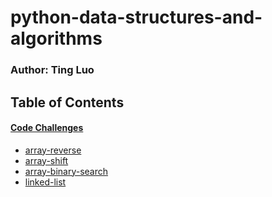 # python-data-structures-and-algorithms

### Author: Ting Luo

## Table of Contents

#### [Code Challenges](https://github.com/masonrybits/python-data-structures-and-algorithms)
   * [array-reverse](https://github.com/masonrybits/python-data-structures-and-algorithms/tree/master/challenges/array_reverse)
   * [array-shift](https://github.com/masonrybits/python-data-structures-and-algorithms/tree/master/challenges/array_shift)
   * [array-binary-search](https://github.com/masonrybits/python-data-structures-and-algorithms/tree/master/challenges/array_binary_search)
   * [linked-list](https://github.com/masonrybits/python-data-structures-and-algorithms/tree/master/challenges/linked_list)

